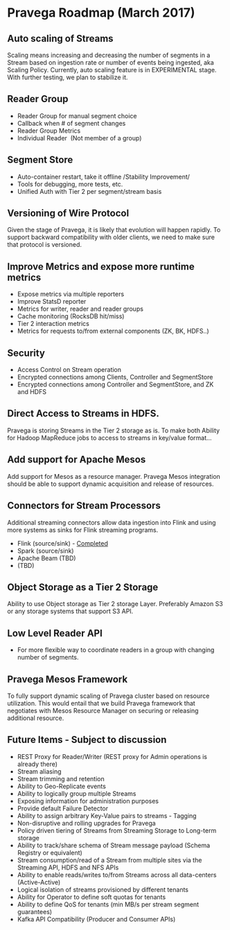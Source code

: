 # Pravega Roadmap (March 2017)

## Auto scaling of Streams

Scaling means increasing and decreasing the number of segments in a Stream based
on ingestion rate or number of events being ingested, aka Scaling Policy.
Currently, auto scaling feature is in EXPERIMENTAL stage. With further testing,
we plan to stabilize it. 

## Reader Group
 
-  Reader Group for manual segment choice
-  Callback when # of segment changes
-  Reader Group Metrics 
-  Individual Reader  (Not member of a group)

## Segment Store

-  Auto-container restart, take it offline /Stability Improvement/
-  Tools for debugging, more tests, etc.
-  Unified Auth with Tier 2 per segment/stream basis

## Versioning of Wire Protocol

Given the stage of Pravega, it is likely that evolution will happen rapidly. To
support backward compatibility with older clients, we need to make sure that
protocol is versioned. 

## Improve Metrics and expose more runtime metrics

-   Expose metrics via multiple reporters
-   Improve StatsD reporter
-   Metrics for writer, reader and reader groups
-   Cache monitoring (RocksDB hit/miss)
-   Tier 2 interaction metrics
-   Metrics for requests to/from external components (ZK, BK, HDFS..)

## Security

-   Access Control on Stream operation
-   Encrypted connections among Clients, Controller and SegmentStore
-   Encrypted connections among Controller and SegmentStore, and ZK and HDFS

## Direct Access to Streams in HDFS.

Pravega is storing Streams in the Tier 2 storage as is. To make both Ability for
Hadoop MapReduce jobs to access to streams in key/value format...

## Add support for Apache Mesos

Add support for Mesos as a resource manager. Pravega Mesos integration should be
able to support dynamic acquisition and release of resources. 

## Connectors for Stream Processors

Additional streaming connectors allow data ingestion into Flink and using more
systems as sinks for Flink streaming programs.

-   Flink (source/sink) - [Completed](https://github.com/pravega/flink-connectors)
-   Spark (source/sink)
-   Apache Beam (TBD)
-   (TBD)

## Object Storage as a Tier 2 Storage

Ability to use Object storage as Tier 2 storage Layer. Preferably Amazon S3 or
any storage systems that support S3 API. 

## Low Level Reader API

-   For more flexible way to coordinate readers in a group with changing number of segments. 

## Pravega Mesos Framework

To fully support dynamic scaling of Pravega cluster based on resource
utilization. This would entail that we build Pravega framework that negotiates
with Mesos Resource Manager on securing or releasing additional resource. 

## Future Items - Subject to discussion 

-   REST Proxy for Reader/Writer (REST proxy for Admin operations is already there)
-   Stream aliasing
-   Stream trimming and retention
-   Ability to Geo-Replicate events
-   Ability to logically group multiple Streams
-   Exposing information for administration purposes
-   Provide default Failure Detector
-   Ability to assign arbitrary Key-Value pairs to streams - Tagging
-   Non-disruptive and rolling upgrades for Pravega
-   Policy driven tiering of Streams from Streaming Storage to Long-term storage
-   Ability to track/share schema of Stream message payload (Schema Registry or
    equivalent)
-   Stream consumption/read of a Stream from multiple sites via the Streaming
    API, HDFS and NFS APIs
-   Ability to enable reads/writes to/from Streams across all data-centers
    (Active-Active)
-   Logical isolation of streams provisioned by different tenants
-   Ability for Operator to define soft quotas for tenants
-   Ability to define QoS for tenants (min MB/s per stream segment guarantees)
-   Kafka API Compatibility (Producer and Consumer APIs)
